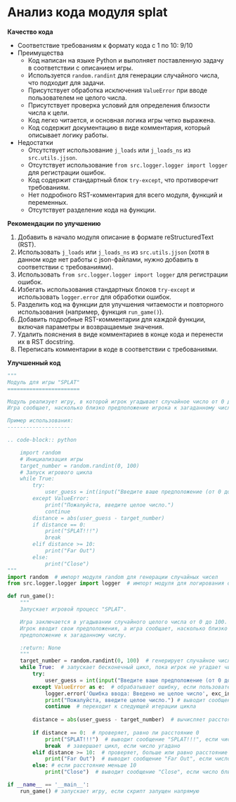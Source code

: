 # Анализ кода модуля splat

**Качество кода**
- Соответствие требованиям к формату кода с 1 по 10: 9/10
 -  Преимущества
    - Код написан на языке Python и выполняет поставленную задачу в соответствии с описанием игры.
    - Используется `random.randint` для генерации случайного числа, что подходит для задачи.
    - Присутствует обработка исключения `ValueError` при вводе пользователем не целого числа.
    - Присутствует проверка условий для определения близости числа к цели.
    -  Код легко читается, и основная логика игры четко выражена.
    - Код содержит документацию в виде комментария, который описывает логику работы.
 -  Недостатки
    - Отсутствует использование `j_loads` или `j_loads_ns` из `src.utils.jjson`.
    - Отсутствует использование `from src.logger.logger import logger` для регистрации ошибок.
    - Код содержит стандартный блок `try-except`, что противоречит требованиям.
    - Нет подробного RST-комментария для всего модуля, функций и переменных.
    - Отсутствует разделение кода на функции.

**Рекомендации по улучшению**
1.  Добавить в начало модуля описание в формате reStructuredText (RST).
2.  Использовать `j_loads` или `j_loads_ns` из `src.utils.jjson` (хотя в данном коде нет работы с json-файлами, нужно добавить в соответствии с требованиями).
3.  Использовать `from src.logger.logger import logger` для регистрации ошибок.
4.  Избегать использования стандартных блоков `try-except` и использовать `logger.error` для обработки ошибок.
5.  Разделить код на функции для улучшения читаемости и повторного использования (например, функция `run_game()`).
6.  Добавить подробные RST-комментарии для каждой функции, включая параметры и возвращаемые значения.
7.  Удалить пояснения в виде комментариев в конце кода и перенести их в RST docstring.
8.  Переписать комментарии в коде в соответствии с требованиями.

**Улучшенный код**
```python
"""
Модуль для игры "SPLAT"
=======================

Модуль реализует игру, в которой игрок угадывает случайное число от 0 до 100.
Игра сообщает, насколько близко предположение игрока к загаданному числу.

Пример использования:
--------------------

.. code-block:: python

    import random
    # Инициализация игры
    target_number = random.randint(0, 100)
    # Запуск игрового цикла
    while True:
        try:
            user_guess = int(input("Введите ваше предположение (от 0 до 100): "))
        except ValueError:
            print("Пожалуйста, введите целое число.")
            continue
        distance = abs(user_guess - target_number)
        if distance == 0:
            print("SPLAT!!!")
            break
        elif distance >= 10:
            print("Far Out")
        else:
            print("Close")
"""
import random  # импорт модуля random для генерации случайных чисел
from src.logger.logger import logger  # импорт модуля для логирования ошибок

def run_game():
    """
    Запускает игровой процесс "SPLAT".

    Игра заключается в угадывании случайного целого числа от 0 до 100.
    Игрок вводит свои предположения, а игра сообщает, насколько близко
    предположение к загаданному числу.

    :return: None
    """
    target_number = random.randint(0, 100)  # генерирует случайное число от 0 до 100
    while True:  # запускает бесконечный цикл, пока игрок не угадает число
        try:
            user_guess = int(input("Введите ваше предположение (от 0 до 100): "))  # запрашивает ввод числа у пользователя
        except ValueError as e:  # обрабатывает ошибку, если пользователь ввел не целое число
            logger.error('Ошибка ввода: Введено не целое число', exc_info=True) # регистрирует ошибку в логе
            print("Пожалуйста, введите целое число.") # выводит сообщение об ошибке
            continue  # переходит к следующей итерации цикла
        
        distance = abs(user_guess - target_number)  # вычисляет расстояние между предположением пользователя и загаданным числом
        
        if distance == 0:  # проверяет, равно ли расстояние 0
            print("SPLAT!!!")  # выводит сообщение "SPLAT!!!", если число угадано
            break  # завершает цикл, если число угадано
        elif distance >= 10:  # проверяет, больше или равно расстояние 10
            print("Far Out")  # выводит сообщение "Far Out", если число далеко от цели
        else: # если расстояние меньше 10
            print("Close")  # выводит сообщение "Close", если число близко к цели

if __name__ == '__main__':
    run_game() # запускает игру, если скрипт запущен напрямую
```